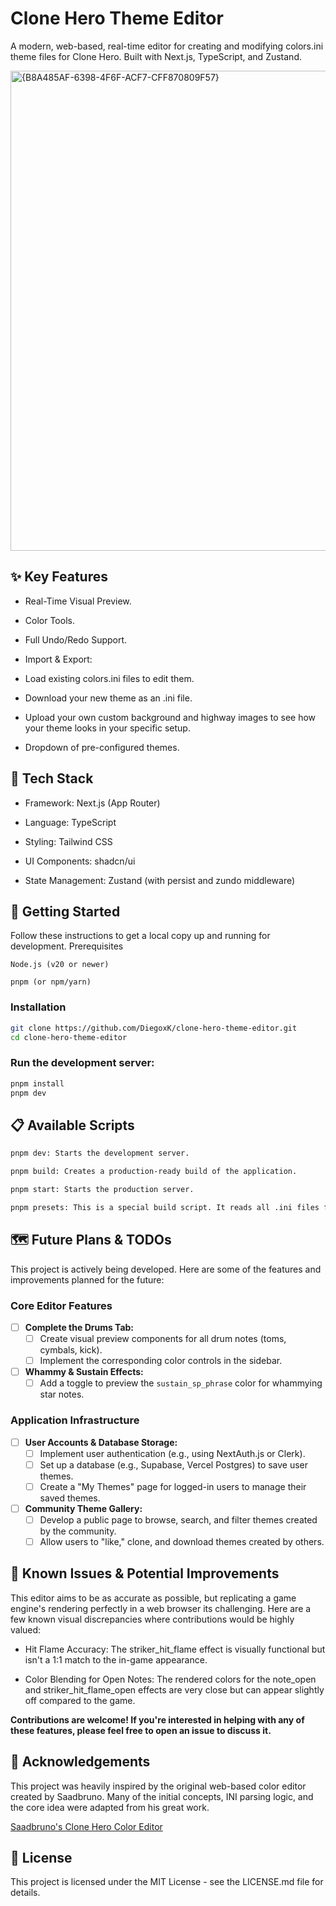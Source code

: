 # Clone Hero Theme Editor

A modern, web-based, real-time editor for creating and modifying colors.ini theme files for Clone Hero. Built with Next.js, TypeScript, and Zustand.

<img width="1360" height="768" alt="{B8A485AF-6398-4F6F-ACF7-CFF870809F57}" src="https://github.com/user-attachments/assets/b0f101fd-38e4-43c6-827b-455e8eb69d77" />

## ✨ Key Features

- Real-Time Visual Preview.

- Color Tools.

- Full Undo/Redo Support.

- Import & Export:

- Load existing colors.ini files to edit them.

- Download your new theme as an .ini file.

- Upload your own custom background and highway images to see how your theme looks in your specific setup.

- Dropdown of pre-configured themes.

## 🚀 Tech Stack

- Framework: Next.js (App Router)

- Language: TypeScript

- Styling: Tailwind CSS

- UI Components: shadcn/ui

- State Management: Zustand (with persist and zundo middleware)

## 🏁 Getting Started

Follow these instructions to get a local copy up and running for development.
Prerequisites

    Node.js (v20 or newer)

    pnpm (or npm/yarn)

### Installation

```bash
git clone https://github.com/DiegoxK/clone-hero-theme-editor.git
cd clone-hero-theme-editor
```

### Run the development server:

```bash
pnpm install
pnpm dev
```

## 📋 Available Scripts

```bash
pnpm dev: Starts the development server.

pnpm build: Creates a production-ready build of the application.

pnpm start: Starts the production server.

pnpm presets: This is a special build script. It reads all .ini files from src/lib/presets/ini, automatically migrates them to the latest format, and generates a single TypeScript file (src/lib/presets/index.ts) that the application uses for the theme selector dropdown. Run this script whenever you add or change a preset .ini file.
```

## 🗺️ Future Plans & TODOs

This project is actively being developed. Here are some of the features and improvements planned for the future:

### Core Editor Features

- [ ] **Complete the Drums Tab:**
  - [ ] Create visual preview components for all drum notes (toms, cymbals, kick).
  - [ ] Implement the corresponding color controls in the sidebar.
- [ ] **Whammy & Sustain Effects:**
  - [ ] Add a toggle to preview the `sustain_sp_phrase` color for whammying star notes.

### Application Infrastructure

- [ ] **User Accounts & Database Storage:**
  - [ ] Implement user authentication (e.g., using NextAuth.js or Clerk).
  - [ ] Set up a database (e.g., Supabase, Vercel Postgres) to save user themes.
  - [ ] Create a "My Themes" page for logged-in users to manage their saved themes.
- [ ] **Community Theme Gallery:**
  - [ ] Develop a public page to browse, search, and filter themes created by the community.
  - [ ] Allow users to "like," clone, and download themes created by others.

## 🐞 Known Issues & Potential Improvements

This editor aims to be as accurate as possible, but replicating a game engine's rendering perfectly in a web browser its challenging. Here are a few known visual discrepancies where contributions would be highly valued:

- Hit Flame Accuracy: The striker_hit_flame effect is visually functional but isn't a 1:1 match to the in-game appearance.

- Color Blending for Open Notes: The rendered colors for the note_open and striker_hit_flame_open effects are very close but can appear slightly off compared to the game.

**Contributions are welcome! If you're interested in helping with any of these features, please feel free to open an issue to discuss it.**

## 🙏 Acknowledgements

This project was heavily inspired by the original web-based color editor created by Saadbruno. Many of the initial concepts, INI parsing logic, and the core idea were adapted from his great work.

[Saadbruno's Clone Hero Color Editor](https://github.com/saadbruno/clone-hero-color-editor)

## 📄 License

This project is licensed under the MIT License - see the LICENSE.md file for details.

